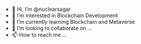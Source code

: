 - 👋 Hi, I’m @nuclearsagar
- 👀 I’m interested in Blockchain Development
- 🌱 I’m currently learning Blockchain and Metaverse
- 💞️ I’m looking to collaborate on ...
- 📫 How to reach me ...

<!---
nuclearsagar/nuclearsagar is a ✨ special ✨ repository because its `README.md` (this file) appears on your GitHub profile.
You can click the Preview link to take a look at your changes.
--->

